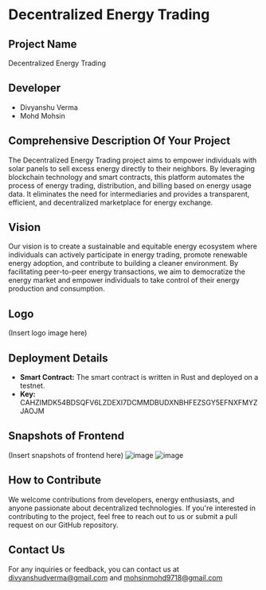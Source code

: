 # Decentralized Energy Trading

## Project Name
Decentralized Energy Trading

## Developer
- Divyanshu Verma
- Mohd Mohsin

## Comprehensive Description Of Your Project
The Decentralized Energy Trading project aims to empower individuals with solar panels to sell excess energy directly to their neighbors. By leveraging blockchain technology and smart contracts, this platform automates the process of energy trading, distribution, and billing based on energy usage data. It eliminates the need for intermediaries and provides a transparent, efficient, and decentralized marketplace for energy exchange.

## Vision
Our vision is to create a sustainable and equitable energy ecosystem where individuals can actively participate in energy trading, promote renewable energy adoption, and contribute to building a cleaner environment. By facilitating peer-to-peer energy transactions, we aim to democratize the energy market and empower individuals to take control of their energy production and consumption.

## Logo
(Insert logo image here)

## Deployment Details
- **Smart Contract:** The smart contract is written in Rust and deployed on a testnet.
- **Key:** CAHZIMDK54BDSQFV6LZDEXI7DCMMDBUDXNBHFEZSGY5EFNXFMYZJAOJM

## Snapshots of Frontend
(Insert snapshots of frontend here)
![image](https://github.com/devs-dv/soroban-hacthon/assets/125279009/271db7c2-e2a7-47f1-82b1-0344399e52bc)
![image](https://github.com/devs-dv/soroban-hacthon/assets/125279009/5ff8647e-582f-472c-9823-35ce62414b71)



## How to Contribute
We welcome contributions from developers, energy enthusiasts, and anyone passionate about decentralized technologies. If you're interested in contributing to the project, feel free to reach out to us or submit a pull request on our GitHub repository.

## Contact Us
For any inquiries or feedback, you can contact us at [divyanshudverma@gmail.com](mailto:divyanshudverma@gmail.com) and  [mohsinmohd9718@gmail.com](mailto:mohsinmohd9718@gmail.com)
